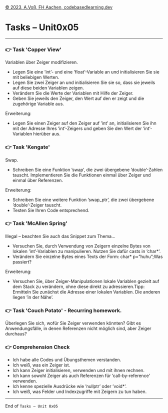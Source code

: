 [© 2023, A.Voß, FH Aachen, codebasedlearning.dev](mailto:cpp@codebasedlearning.dev)

# Tasks – Unit0x05

---


### 👉 Task 'Copper View'

Variablen über Zeiger modifizieren.
- Legen Sie eine ’int’- und eine ’float’-Variable an und initialisieren Sie sie mit beliebigen Werten.
- Legen Sie zwei Zeiger an und initialisieren Sie sie so, dass sie jeweils auf diese beiden Variablen zeigen.
- Verändern Sie die Werte der Variablen mit Hilfe der Zeiger.
- Geben Sie jeweils den Zeiger, den Wert auf den er zeigt und die zugehörige Variable aus.

Erweiterung:
- Legen Sie einen Zeiger auf den Zeiger auf ’int’ an, initialisieren Sie ihn mit der Adresse Ihres ’int’-Zeigers und geben Sie den Wert der ’int’-Variablen hierüber aus.


### 👉 Task 'Kengate'

Swap.
- Schreiben Sie eine Funktion ’swap’, die zwei übergebene ’double’-Zahlen tauscht.
  Implementieren Sie die Funktionen einmal über Zeiger und einmal über Referenzen.

Erweiterung:
- Schreiben Sie eine weitere Funktion ’swap_ptr’, die zwei übergebene ’double’-Zeiger tauscht.
- Testen Sie Ihren Code entsprechend. 


### 👉 Task 'McAllen Spring'

Illegal – beachten Sie auch das Snippet zum Thema...
- Versuchen Sie, durch Verwendung von Zeigern einzelne Bytes von lokalen ’int’-Variablen zu manipulieren. Nutzen Sie dafür casts in ’char*’.
- Verändern Sie einzelne Bytes eines Texts der Form: char* p=”huhu”;Was passiert?

Erweiterung:
- Versuchen Sie, über Zeiger-Manipulationen lokale Variablen gezielt auf dem Stack zu verändern, ohne diese direkt zu adressieren.Tipp: Ermitteln Sie zunächst die Adresse einer lokalen Variablen. Die anderen liegen ’in der Nähe’.


### 👉 Task 'Couch Potato' - Recurring homework.

Überlegen Sie sich, wofür Sie Zeiger verwenden könnten? Gibt es Anwendungsfälle, in denen Referenzen nicht möglich sind, aber Zeiger durchaus?


### 👉 Comprehension Check

- Ich habe alle Codes und Übungsthemen verstanden.
- Ich weiß, was ein Zeiger ist.
- Ich kann Zeiger initialisieren, verwenden und mit ihnen rechnen.
- Ich kann sowohl Zeiger als auch Referenzen für ’call-by-reference’ verwenden.
- Ich kenne spezielle Ausdrücke wie ’nullptr’ oder ’void*’.
- Ich weiß, was Felder und Indexzugriffe mit Zeigern zu tun haben.


---

End of `Tasks – Unit 0x05`
